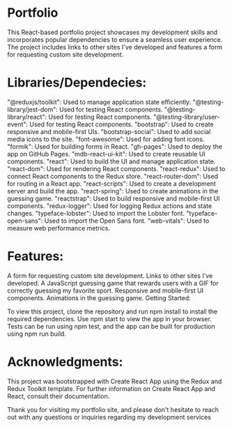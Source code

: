 # Portfolio
This React-based portfolio project showcases my development skills and incorporates popular dependencies to ensure a seamless user experience. The project includes links to other sites I've developed and features a form for requesting custom site development.

# Libraries/Dependecies:

"@reduxjs/toolkit": Used to manage application state efficiently.
"@testing-library/jest-dom": Used for testing React components.
"@testing-library/react": Used for testing React components.
"@testing-library/user-event": Used for testing React components.
"bootstrap": Used to create responsive and mobile-first UIs.
"bootstrap-social": Used to add social media icons to the site.
"font-awesome":  Used for adding font icons.
"formik": Used for building forms in React.
"gh-pages": Used to deploy the app on GitHub Pages.
"mdb-react-ui-kit": Used to create reusable UI components.
"react": Used to build the UI and manage application state.
"react-dom": Used for rendering React components.
"react-redux": Used to connect React components to the Redux store.
"react-router-dom": Used for routing in a React app.
"react-scripts": Used to create a development server and build the app.
"react-spring":  Used to create animations in the guessing game.
"reactstrap": Used to build responsive and mobile-first UI components.
"redux-logger": Used for logging Redux actions and state changes.
"typeface-lobster": Used to import the Lobster font.
"typeface-open-sans": Used to import the Open Sans font.
"web-vitals": Used to measure web performance metrics.

# Features:

A form for requesting custom site development.
Links to other sites I've developed.
A JavaScript guessing game that rewards users with a GIF for correctly guessing my favorite sport.
Responsive and mobile-first UI components.
Animations in the guessing game.
Getting Started:

To view this project, clone the repository and run npm install to install the required dependencies. Use npm start to view the app in your browser. Tests can be run using npm test, and the app can be built for production using npm run build.

# Acknowledgments:

This project was bootstrapped with Create React App using the Redux and Redux Toolkit template. For further information on Create React App and React, consult their documentation.

Thank you for visiting my portfolio site, and please don't hesitate to reach out with any questions or inquiries regarding my development services